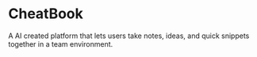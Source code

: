 # CheatBook
A AI created platform that lets users take notes, ideas, and quick snippets together in a team environment.

